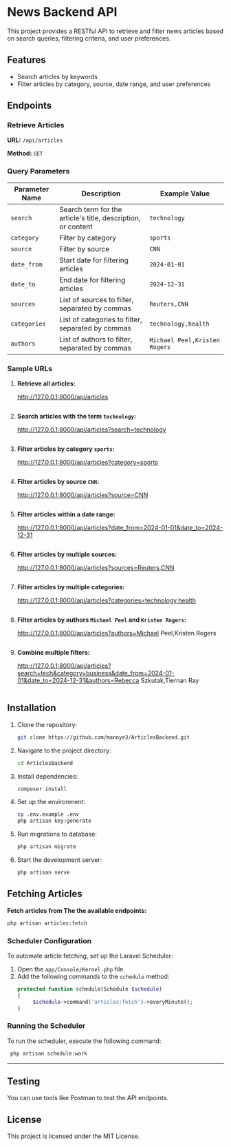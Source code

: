 # News Backend API

This project provides a RESTful API to retrieve and filter news articles based on search queries, filtering criteria, and user preferences.

## Features
- Search articles by keywords
- Filter articles by category, source, date range, and user preferences

## Endpoints

### Retrieve Articles
**URL:** `/api/articles`

**Method:** `GET`

### Query Parameters
| Parameter Name | Description | Example Value |
|----------------|-------------|---------------|
| `search`       | Search term for the article's title, description, or content | `technology` |
| `category`     | Filter by category | `sports` |
| `source`       | Filter by source | `CNN` |
| `date_from`    | Start date for filtering articles | `2024-01-01` |
| `date_to`      | End date for filtering articles | `2024-12-31` |
| `sources`      | List of sources to filter, separated by commas | `Reuters,CNN` |
| `categories`   | List of categories to filter, separated by commas | `technology,health` |
| `authors`      | List of authors to filter, separated by commas | `Michael Peel,Kristen Rogers` |

### Sample URLs

1. **Retrieve all articles:**
   
   http://127.0.0.1:8000/api/articles
   ```

2. **Search articles with the term `technology`:**
   
   http://127.0.0.1:8000/api/articles?search=technology
   ```

3. **Filter articles by category `sports`:**
   
   http://127.0.0.1:8000/api/articles?category=sports
   ```

4. **Filter articles by source `CNN`:**
   
   http://127.0.0.1:8000/api/articles?source=CNN
   ```

5. **Filter articles within a date range:**
   
   http://127.0.0.1:8000/api/articles?date_from=2024-01-01&date_to=2024-12-31
   ```

6. **Filter articles by multiple sources:**
   
   http://127.0.0.1:8000/api/articles?sources=Reuters,CNN
   ```

7. **Filter articles by multiple categories:**
   
   http://127.0.0.1:8000/api/articles?categories=technology,health
   ```

8. **Filter articles by authors `Michael Peel` and `Kristen Rogers`:**
  
   http://127.0.0.1:8000/api/articles?authors=Michael Peel,Kristen Rogers
   ```

9. **Combine multiple filters:**
  

   http://127.0.0.1:8000/api/articles?search=tech&category=business&date_from=2024-01-01&date_to=2024-12-31&authors=Rebecca Szkutak,Tiernan Ray
   ```

## Installation

1. Clone the repository:
   ```bash
   git clone https://github.com/mannye3/ArticlesBackend.git
   ```
2. Navigate to the project directory:
   ```bash
   cd ArticlesBackend
   ```
3. Install dependencies:
   ```bash
   composer install
   ```
4. Set up the environment:
   ```bash
   cp .env.example .env
   php artisan key:generate
   ```
5. Run migrations  to  database:
   ```bash
   php artisan migrate 
   ```
6. Start the development server:
   ```bash
   php artisan serve
   ```


## Fetching Articles
 **Fetch articles from The the available endpoints:**
   ```bash
   php artisan articles:fetch
   ```



### Scheduler Configuration
To automate article fetching, set up the Laravel Scheduler:

1. Open the `app/Console/Kernel.php` file.
2. Add the following commands to the `schedule` method:
   ```php
   protected function schedule(Schedule $schedule)
   {
        $schedule->command('articles:fetch')->everyMinute();
   }
   ```



### Running the Scheduler
To run the scheduler, execute the following command:
   ```bash
    php artisan schedule:work
   ```

---



## Testing

You can use tools like Postman  to test the API endpoints.

## License
This project is licensed under the MIT License.

